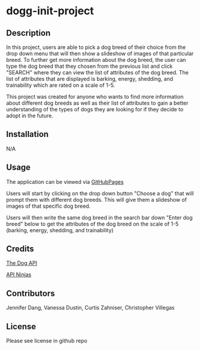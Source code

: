# dogg-init-project

## Description

In this project, users are able to pick a dog breed of their choice from the drop down menu that will then show a slideshow of images of that particular breed. To further get more information about the dog breed, the user can type the dog breed that they chosen from the previous list and click "SEARCH" where they can view the list of attributes of the dog breed. The list of attributes that are displayed is barking, energy, shedding, and trainability which are rated on a scale of 1-5. 

This project was created for anyone who wants to find more information about different dog breeds as well as their list of attributes to gain a better understanding of the types of dogs they are looking for if they decide to adopt in the future. 

## Installation

N/A

## Usage

The application can be viewed via [GitHubPages](https://github.com/jxdang1/dogg-init-project)

Users will start by clicking on the drop down button "Choose a dog" that will prompt them with different dog breeds. This will give them a slideshow of images of that specific dog breed. 


Users will then write the same dog breed in the search bar down "Enter dog breed" below to get the attributes of the dog breed on the scale of 1-5 (barking, energy, shedding, and trainability)



## Credits

[The Dog API](https://dog.ceo/dog-api/)

[API Ninjas](https://api-ninjas.com/api/dogs)


## Contributors

Jennifer Dang, Vanessa Dustin, Curtis Zahniser, Christopher Villegas

## License

Please see license in github repo


